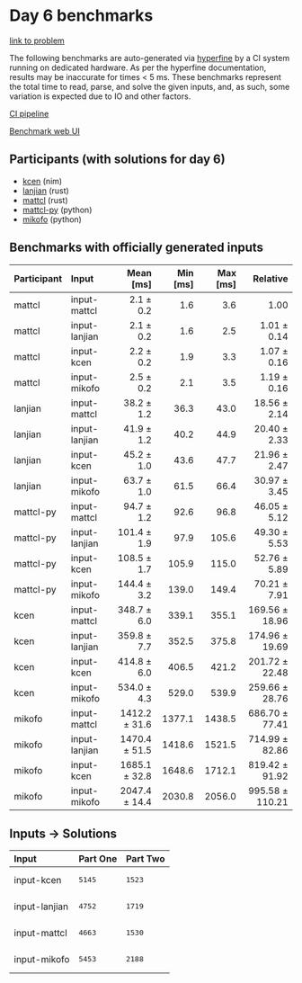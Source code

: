 # Day 6 benchmarks

[link to problem](https://adventofcode.com/2024/day/6)

The following benchmarks are auto-generated via
[hyperfine](https://github.com/sharkdp/hyperfine) by a CI system running on
dedicated hardware. As per the hyperfine documentation, results may be
inaccurate for times < 5 ms. These benchmarks represent the total time to read,
parse, and solve the given inputs, and, as such, some variation is expected due
to IO and other factors.

[CI pipeline](http://ci.papercode.net:8080/teams/main/pipelines/aoc2024)

[Benchmark web UI](https://aoc.ancalagon.black)


## Participants (with solutions for day 6)

- [kcen](https://github.com/kcen/aoc2024) (nim)
- [lanjian](https://github.com/lanjian/aoc-2024) (rust)
- [mattcl](https://github.com/mattcl/aoc2024) (rust)
- [mattcl-py](https://github.com/mattcl/aoc2024-py) (python)
- [mikofo](https://github.com/mikofo/aoc2024) (python)


## Benchmarks with officially generated inputs

| Participant | Input | Mean [ms] | Min [ms] | Max [ms] | Relative |
|:---|:---|---:|---:|---:|---:|
| mattcl | input-mattcl | 2.1 ± 0.2 | 1.6 | 3.6 | 1.00 |
| mattcl | input-lanjian | 2.1 ± 0.2 | 1.6 | 2.5 | 1.01 ± 0.14 |
| mattcl | input-kcen | 2.2 ± 0.2 | 1.9 | 3.3 | 1.07 ± 0.16 |
| mattcl | input-mikofo | 2.5 ± 0.2 | 2.1 | 3.5 | 1.19 ± 0.16 |
| lanjian | input-mattcl | 38.2 ± 1.2 | 36.3 | 43.0 | 18.56 ± 2.14 |
| lanjian | input-lanjian | 41.9 ± 1.2 | 40.2 | 44.9 | 20.40 ± 2.33 |
| lanjian | input-kcen | 45.2 ± 1.0 | 43.6 | 47.7 | 21.96 ± 2.47 |
| lanjian | input-mikofo | 63.7 ± 1.0 | 61.5 | 66.4 | 30.97 ± 3.45 |
| mattcl-py | input-mattcl | 94.7 ± 1.2 | 92.6 | 96.8 | 46.05 ± 5.12 |
| mattcl-py | input-lanjian | 101.4 ± 1.9 | 97.9 | 105.6 | 49.30 ± 5.53 |
| mattcl-py | input-kcen | 108.5 ± 1.7 | 105.9 | 115.0 | 52.76 ± 5.89 |
| mattcl-py | input-mikofo | 144.4 ± 3.2 | 139.0 | 149.4 | 70.21 ± 7.91 |
| kcen | input-mattcl | 348.7 ± 6.0 | 339.1 | 355.1 | 169.56 ± 18.96 |
| kcen | input-lanjian | 359.8 ± 7.7 | 352.5 | 375.8 | 174.96 ± 19.69 |
| kcen | input-kcen | 414.8 ± 6.0 | 406.5 | 421.2 | 201.72 ± 22.48 |
| kcen | input-mikofo | 534.0 ± 4.3 | 529.0 | 539.9 | 259.66 ± 28.76 |
| mikofo | input-mattcl | 1412.2 ± 31.6 | 1377.1 | 1438.5 | 686.70 ± 77.41 |
| mikofo | input-lanjian | 1470.4 ± 51.5 | 1418.6 | 1521.5 | 714.99 ± 82.86 |
| mikofo | input-kcen | 1685.1 ± 32.8 | 1648.6 | 1712.1 | 819.42 ± 91.92 |
| mikofo | input-mikofo | 2047.4 ± 14.4 | 2030.8 | 2056.0 | 995.58 ± 110.21 |


## Inputs -> Solutions

| Input | Part One | Part Two |
|:---|:---|:---|
|input-kcen|<pre>5145</pre>|<pre>1523</pre>|
|input-lanjian|<pre>4752</pre>|<pre>1719</pre>|
|input-mattcl|<pre>4663</pre>|<pre>1530</pre>|
|input-mikofo|<pre>5453</pre>|<pre>2188</pre>|